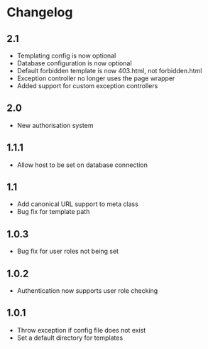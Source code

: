Changelog
=========

2.1
---
* Templating config is now optional
* Database configuration is now optional
* Default forbidden template is now 403.html, not forbidden.html
* Exception controller no longer uses the page wrapper
* Added support for custom exception controllers

2.0
---
* New authorisation system

1.1.1
-----
* Allow host to be set on database connection

1.1
---
* Add canonical URL support to meta class
* Bug fix for template path

1.0.3
-----
* Bug fix for user roles not being set

1.0.2
-----
* Authentication now supports user role checking

1.0.1
-----
* Throw exception if config file does not exist
* Set a default directory for templates

